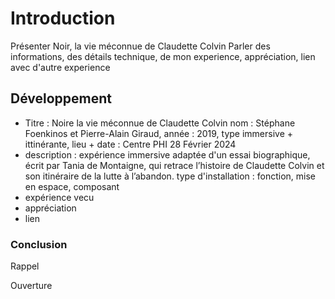 # Introduction
Présenter Noir, la vie méconnue de Claudette Colvin
Parler des informations, des détails technique, de mon experience, appréciation, lien avec d'autre experience

## Développement
- Titre : Noire la vie méconnue de Claudette Colvin nom : Stéphane Foenkinos et Pierre-Alain Giraud, année : 2019, type immersive + ittinérante, lieu + date : Centre PHI 28 Février 2024
- description : expérience immersive adaptée d'un essai biographique, écrit par Tania de Montaigne, qui retrace l’histoire de Claudette Colvin et son itinéraire de la lutte à l’abandon. type d'installation : fonction, mise en espace, composant
- expérience vecu
- appréciation
- lien

### Conclusion
Rappel

Ouverture
